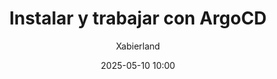 ---
title: Instalar y trabajar con ArgoCD
author: Xabierland
description: >-
  Aprende a instalar y trabajar con ArgoCD
date: 2025-05-10 10:00
categories: [DevSecOps, Continuous Delivery]
tags: [ArgoCD, Kubernetes, GitOps]
---
